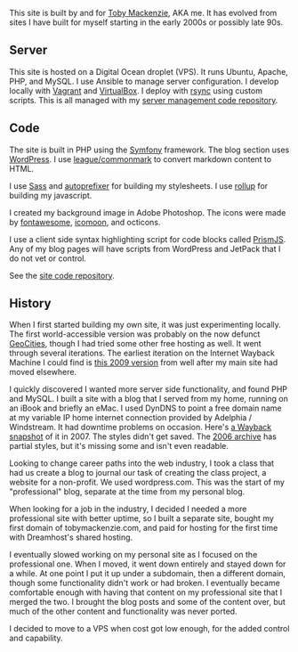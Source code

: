 This site is built by and for [Toby Mackenzie](/content/about.md), AKA me.  It has evolved from sites I have built for myself starting in the early 2000s or possibly late 90s.

Server
------

This site is hosted on a Digital Ocean droplet (VPS).  It runs Ubuntu, Apache, PHP, and MySQL.  I use Ansible to manage server configuration.  I develop locally with [Vagrant](https://www.vagrantup.com/) and [VirtualBox](https://www.virtualbox.org/).  I deploy with [rsync](https://en.wikipedia.org/wiki/Rsync) using custom scripts.  This is all managed with my [server management code repository](https://github.com/tobymackenzie/tobymackenzie.srv/).

Code
----

The site is built in PHP using the [Symfony](https://symfony.com/) framework.  The blog section uses [WordPress](https://wordpress.org/).  I use [league/commonmark](https://github.com/thephpleague/commonmark) to convert markdown content to HTML.

I use [Sass](https://sass-lang.com/) and [autoprefixer](https://github.com/postcss/autoprefixer) for building my stylesheets.  I use [rollup](https://rollupjs.org/guide/en/) for building my javascript.

I created my background image in Adobe Photoshop.  The icons were made by [fontawesome](https://github.com/FortAwesome/Font-Awesome.git), [icomoon](https://github.com/Keyamoon/IcoMoon-Free), and octicons.

I use a client side syntax highlighting script for code blocks called [PrismJS](https://github.com/PrismJS/prism).  Any of my blog pages will have scripts from WordPress and JetPack that I do not vet or control.

See the [site code repository](https://github.com/tobymackenzie/tobymackenzie.site/).

History
-------

When I first started building my own site, it was just experimenting locally.  The first world-accessible version was probably on the now defunct [GeoCities](https://en.wikipedia.org/wiki/Yahoo!_GeoCities), though I had tried some other free hosting as well.  It went through several iterations.  The earliest iteration on the Internet Wayback Machine I could find is [this 2009 version](http://web.archive.org/web/20090725121956/http://geocities.com/ardotipspornguzz/) from well after my main site had moved elsewhere.

I quickly discovered I wanted more server side functionality, and found PHP and MySQL.  I built a site with a blog that I served from my home, running on an iBook and briefly an eMac.  I used DynDNS to point a free domain name at my variable IP home internet connection provided by Adelphia / Windstream.  It had downtime problems on occasion.  Here's [a Wayback snapshot](http://web.archive.org/web/20070509143247/http://cosmicosmo.ath.cx/) of it in 2007.  The styles didn't get saved.  The [2006 archive](http://web.archive.org/web/20060404121236/http://cosmicosmo.ath.cx:80/) has partial styles, but it's missing some and isn't even readable.

Looking to change career paths into the web industry, I took a class that had us create a blog to journal our task of creating the class project, a website for a non-profit.  We used wordpress.com.  This was the start of my "professional" blog, separate at the time from my personal blog.

When looking for a job in the industry, I decided I needed a more professional site with better uptime, so I built a separate site, bought my first domain of tobymackenzie.com, and paid for hosting for the first time with Dreamhost's shared hosting.

I eventually slowed working on my personal site as I focused on the professional one.  When I moved, it went down entirely and stayed down for a while.  At one point I put it up under a subdomain, then a different domain, though some functionality didn't work or had broken.  I eventually became comfortable enough with having that content on my professional site that I merged the two.  I brought the blog posts and some of the content over, but much of the other content and functionality was never ported.

I decided to move to a VPS when cost got low enough, for the added control and capability.
